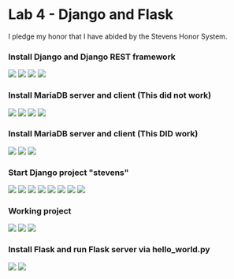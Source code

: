 # Lab 4 - Django and Flask
I pledge my honor that I have abided by the Stevens Honor System.

### **Install Django and Django REST framework**
![](https://github.com/CarlRod2001/CPE322/blob/main/Lab_4/Pics/Lab_4_pic1.JPG)
![](https://github.com/CarlRod2001/CPE322/blob/main/Lab_4/Pics/Lab_4_pic2.JPG)
![](https://github.com/CarlRod2001/CPE322/blob/main/Lab_4/Pics/Lab_4_pic3.JPG)
![](https://github.com/CarlRod2001/CPE322/blob/main/Lab_4/Pics/Lab_4_pic4.JPG)
### **Install MariaDB server and client (This did not work)**
![](https://github.com/CarlRod2001/CPE322/blob/main/Lab_4/Pics/Lab_4_pic5.JPG)
![](https://github.com/CarlRod2001/CPE322/blob/main/Lab_4/Pics/Lab_4_pic6.JPG)
![](https://github.com/CarlRod2001/CPE322/blob/main/Lab_4/Pics/Lab_4_pic7.JPG)
![](https://github.com/CarlRod2001/CPE322/blob/main/Lab_4/Pics/Lab_4_Error.JPG)
### **Install MariaDB server and client (This DID work)**
![](https://github.com/CarlRod2001/CPE322/blob/main/Lab_4/Pics/Lab_4_pic8.JPG)
![](https://github.com/CarlRod2001/CPE322/blob/main/Lab_4/Pics/Lab_4_pic9.JPG)
![](https://github.com/CarlRod2001/CPE322/blob/main/Lab_4/Pics/Lab_4_pic10.JPG)
### **Start Django project "stevens"**
![](https://github.com/CarlRod2001/CPE322/blob/main/Lab_4/Pics/Lab_4_pic11.JPG)
![](https://github.com/CarlRod2001/CPE322/blob/main/Lab_4/Pics/Lab_4_pic12.JPG)
![](https://github.com/CarlRod2001/CPE322/blob/main/Lab_4/Pics/Lab_4_pic13.JPG)
![](https://github.com/CarlRod2001/CPE322/blob/main/Lab_4/Pics/Lab_4_pic14.JPG)
![](https://github.com/CarlRod2001/CPE322/blob/main/Lab_4/Pics/Lab_4_pic15.JPG)
![](https://github.com/CarlRod2001/CPE322/blob/main/Lab_4/Pics/Lab_4_pic16.JPG)
![](https://github.com/CarlRod2001/CPE322/blob/main/Lab_4/Pics/Lab_4_pic17.JPG)
![](https://github.com/CarlRod2001/CPE322/blob/main/Lab_4/Pics/Lab_4_pic18.JPG)
### **Working project**
![](https://github.com/CarlRod2001/CPE322/blob/main/Lab_4/Pics/Lab_4_pic19.JPG)
![](https://github.com/CarlRod2001/CPE322/blob/main/Lab_4/Pics/Lab_4_pic20.JPG)
![](https://github.com/CarlRod2001/CPE322/blob/main/Lab_4/Pics/Lab_4_pic21.JPG)
### **Install Flask and run Flask server via hello_world.py**
![](https://github.com/CarlRod2001/CPE322/blob/main/Lab_4/Pics/Lab_4_pic22.JPG)
![](https://github.com/CarlRod2001/CPE322/blob/main/Lab_4/Pics/Lab_4_pic23.JPG)

